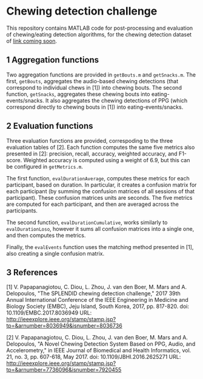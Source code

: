 # Chewing detection challenge

This repository contains MATLAB code for post-processing and
evaluation of chewing/eating detection algorithms, for the chewing
detection dataset of [link coming soon]().

## 1 Aggregation functions

Two aggregation functions are provided in `getBouts.m` and
`getSnacks.m`. The first, `getBouts`, aggregates the audio-based
chewing detections (that correspond to individual chews in [1]) into
chewing bouts. The second function, `getSnacks`, aggregates these
chewing bouts into eating-events/snacks. It also aggregates the
chewing detections of PPG (which correspond directly to chewing bouts
in [1]) into eating-events/snacks.

## 2 Evaluation functions

Three evaluation functions are provided, correspoding to the three
evaluation tables of [2]. Each function computes the same five metrics
also presented in [2]: precision, recall, accuracy, weighted accuracy,
and F1-score. Weighted accuracy is computed using a weight of 6.9, but
this can be configured in `getMetrics.m`.

The first function, `evalDurationAverage`, computes these metrics for
each participant, based on duration. In particular, it creates a
confusion matrix for each participant (by summing the confusion
matrices of all sessions of that participant). These confusion
matrices units are seconds. The five metrics are computed for each
participant, and then are averaged across the participants.

The second function, `evalDurationCumulative`, works similarly to
`evalDurationLoso`, however it sums all confusion matrices into a
single one, and then computes the metrics.

Finally, the `evalEvents` function uses the matching method presented
in [1], also creating a single confusion matrix.

## 3 References

[1] V. Papapanagiotou, C. Diou, L. Zhou, J. van den Boer, M. Mars and A. Delopoulos, "The SPLENDID chewing detection challenge," 2017 39th Annual International Conference of the IEEE Engineering in Medicine and Biology Society (EMBC), Jeju Island, South Korea, 2017, pp. 817-820.
doi: 10.1109/EMBC.2017.8036949
URL: http://ieeexplore.ieee.org/stamp/stamp.jsp?tp=&arnumber=8036949&isnumber=8036736

[2] V. Papapanagiotou, C. Diou, L. Zhou, J. van den Boer, M. Mars and A. Delopoulos, "A Novel Chewing Detection System Based on PPG, Audio, and Accelerometry," in IEEE Journal of Biomedical and Health Informatics, vol. 21, no. 3, pp. 607-618, May 2017.
doi: 10.1109/JBHI.2016.2625271
URL: http://ieeexplore.ieee.org/stamp/stamp.jsp?tp=&arnumber=7736096&isnumber=7920455
